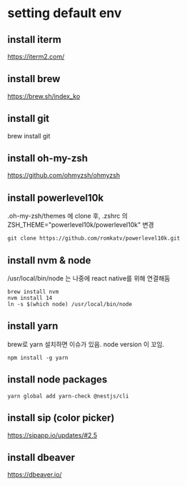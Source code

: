 # setting default env

## install iterm
https://iterm2.com/

## install brew
https://brew.sh/index_ko

## install git
brew install git

## install oh-my-zsh
https://github.com/ohmyzsh/ohmyzsh

## install powerlevel10k
.oh-my-zsh/themes 에 clone 후, .zshrc 의 ZSH_THEME="powerlevel10k/powerlevel10k" 변경
```
git clone https://github.com/romkatv/powerlevel10k.git 
```

## install nvm & node
/usr/local/bin/node 는 나중에 react native를 위해 연결해둠
```
brew install nvm
nvm install 14
ln -s $(which node) /usr/local/bin/node
```

## install yarn
brew로 yarn 설치하면 이슈가 있음. node version 이 꼬임.
```
npm install -g yarn
```

## install node packages
```
yarn global add yarn-check @nestjs/cli
```

## install sip (color picker)
https://sipapp.io/updates/#2.5

## install dbeaver
https://dbeaver.io/

